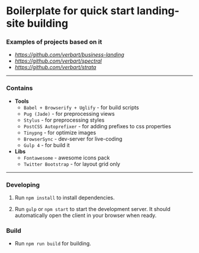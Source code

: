 # Boilerplate for quick start landing-site building

### Examples of projects based on it

- *https://github.com/verbart/business-landing*
- *https://github.com/verbart/spectral*
- *https://github.com/verbart/strata*

---

### Contains

- **Tools**
  - `Babel + Browserify + Uglify` - for build scripts
  - `Pug (Jade)` - for preprocessing views
  - `Stylus` - for preprocessing styles
  - `PostCSS Autoprefixer` - for adding prefixes to css properties
  - `Tinypng` - for optimize images
  - `BrowserSync` - dev-server for live-coding
  - `Gulp 4` - for build it
- **Libs**
  - `Fontawesome` - awesome icons pack
  - `Twitter Bootstrap` - for layout grid only

---

### Developing

1. Run `npm install` to install dependencies.

2. Run `gulp` or `npm start` to start the development server.
   It should automatically open the client in your browser when ready.

### Build

* Run `npm run build` for building.
